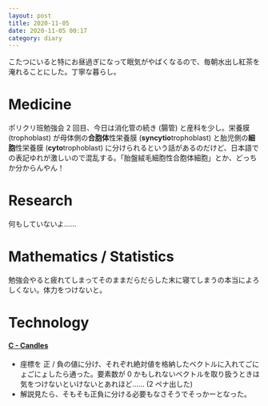 ```yaml
---
layout: post
title: 2020-11-05
date: 2020-11-05 00:17
category: diary
---
```


こたつにいると特にお昼過ぎになって眠気がやばくなるので、毎朝水出し紅茶を淹れることにした。丁寧な暮らし。

# Medicine
ポリクリ班勉強会 2 回目、今日は消化管の続き (腸管) と産科を少し。栄養膜 (trophoblast) が母体側の**合胞体**性栄養膜 (**syncytio**trophoblast) と胎児側の**細胞**性栄養膜 (**cyto**trophoblast) に分けられるという話があるのだけど、日本語での表記ゆれが激しいので混乱する。「胎盤絨毛細胞性合胞体細胞」とか、どっちか分からんやん！

# Research
何もしていないよ……

# Mathematics / Statistics
勉強会やると疲れてしまってそのままだらだらした末に寝てしまうの本当によろしくない。体力をつけないと。

# Technology

#### [C - Candles](https://atcoder.jp/contests/abc107/tasks/arc101_a)
- 座標を 正 / 負の値に分け、それぞれ絶対値を格納したベクトルに入れてごにょごにょしたら通った。要素数が 0 かもしれないベクトルを取り扱うときは気をつけないといけないとあれほど…… (2 ペナ出した)
- 解説見たら、そもそも正負に分ける必要もなさそうでそっかーとなった。